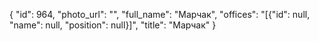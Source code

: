 {
    "id": 964,
    "photo_url": "",
    "full_name": "Марчак",
    "offices": "[{\"id\": null, \"name\": null, \"position\": null}]",
    "title": "Марчак"
}